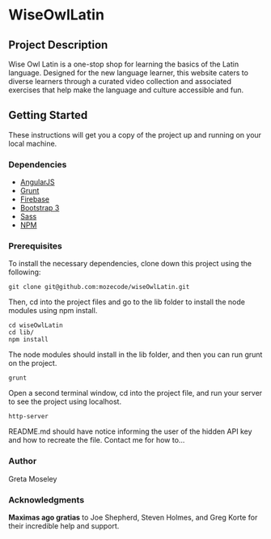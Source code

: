 # WiseOwlLatin

## Project Description

Wise Owl Latin is a one-stop shop for learning the basics of the Latin language.  Designed for the new language learner, this website caters to diverse learners through a curated video collection and associated exercises that help make the language and culture accessible and fun.

## Getting Started

These instructions will get you a copy of the project up and running on your local machine.

### Dependencies

- [AngularJS](https://angularjs.org/)
- [Grunt](https://gruntjs.com/)
- [Firebase](https://firebase.google.com/)
- [Bootstrap 3](http://getbootstrap.com/getting-started/)
- [Sass](http://sass-lang.com/)
- [NPM](https://www.npmjs.com/)

### Prerequisites

To install the necessary dependencies, clone down this project using the following:

```git clone git@github.com:mozecode/wiseOwlLatin.git ```

Then, cd into the project files and go to the lib folder to install the node modules using npm install.

```
cd wiseOwlLatin
cd lib/
npm install

 ```
The node modules should install in the lib folder, and then you can run grunt on the project.

```grunt```

Open a second terminal window, cd into the project file, and run your server to see the project using localhost.

```http-server```


README.md should have notice informing the user of the hidden API key and how to recreate the file.  Contact me for how to...

### Author

Greta Moseley

### Acknowledgments

**Maximas ago gratias** to Joe Shepherd, Steven Holmes, and Greg Korte for their incredible help and support.

